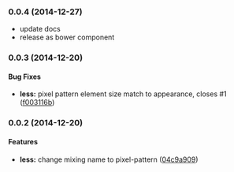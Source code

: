 <a name="0.0.4"></a>
### 0.0.4 (2014-12-27)

* update docs
* release as bower component

<a name="0.0.3"></a>
### 0.0.3 (2014-12-20)


#### Bug Fixes

* **less:** pixel pattern element size match to appearance, closes #1 ([f003116b](https://github.com/ertrzyiks/pixel-pattern-generator/commit/f003116bad9bdc2100907e081e1913c1df361051))


<a name="0.0.2"></a>
### 0.0.2 (2014-12-20)


#### Features

* **less:** change mixing name to pixel-pattern ([04c9a909](https://github.com/ertrzyiks/pixel-pattern-generator/commit/04c9a909c566dc974335964ff19b8c41c5b601d0))

